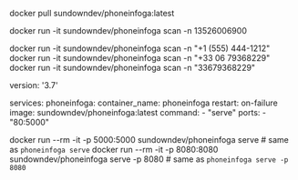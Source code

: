 docker pull sundowndev/phoneinfoga:latest

<!-- docker run --rm -it sundowndev/phoneinfoga version -->

<!-- scann -->
docker run -it sundowndev/phoneinfoga scan -n 13526006900

<!-- other -->
docker run -it sundowndev/phoneinfoga scan -n "+1 (555) 444-1212"
docker run -it sundowndev/phoneinfoga scan -n "+33 06 79368229"
docker run -it sundowndev/phoneinfoga scan -n "33679368229"


<!-- docker-compose.yml content -->
version: '3.7'

services:
    phoneinfoga:
        container_name: phoneinfoga
        restart: on-failure
        image: sundowndev/phoneinfoga:latest
        command:
            - "serve"
        ports:
            - "80:5000"

<!-- web version -->
docker run --rm -it -p 5000:5000 sundowndev/phoneinfoga serve # same as `phoneinfoga serve`
docker run --rm -it -p 8080:8080 sundowndev/phoneinfoga serve -p 8080 # same as `phoneinfoga serve -p 8080`
